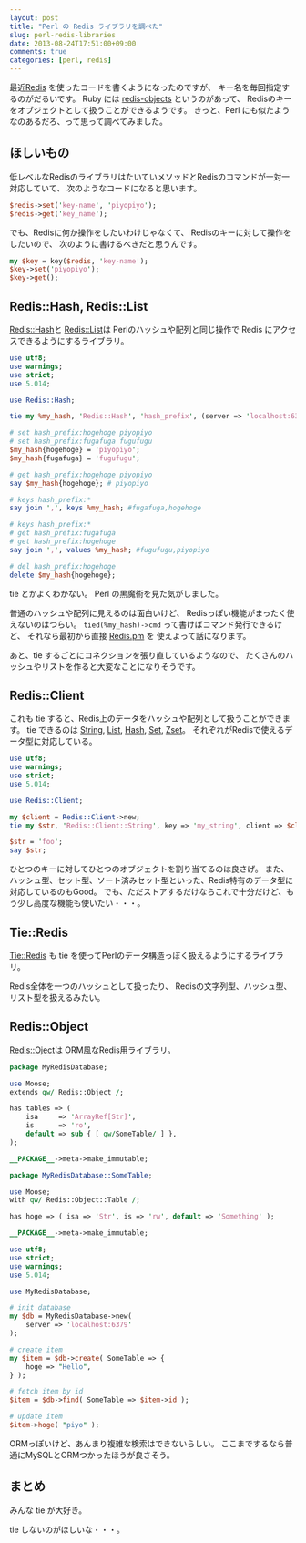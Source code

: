 ```yaml
---
layout: post
title: "Perl の Redis ライブラリを調べた"
slug: perl-redis-libraries
date: 2013-08-24T17:51:00+09:00
comments: true
categories: [perl, redis]
---
```


最近[Redis](http://redis.io/) を使ったコードを書くようになったのですが、
キー名を毎回指定するのがだるいです。
Ruby には [redis-objects](https://github.com/nateware/redis-objects) というのがあって、
Redisのキーをオブジェクトとして扱うことができるようです。
きっと、Perl にも似たようなのあるだろ、って思って調べてみました。

<!-- More -->

## ほしいもの

低レベルなRedisのライブラリはたいていメソッドとRedisのコマンドが一対一対応していて、
次のようなコードになると思います。

``` perl hogehoge.pl
$redis->set('key-name', 'piyopiyo');
$redis->get('key_name');
```

でも、Redisに何か操作をしたいわけじゃなくて、
Redisのキーに対して操作をしたいので、
次のように書けるべきだと思うんです。

``` perl expected.pl
my $key = key($redis, 'key-name');
$key->set('piyopiyo');
$key->get();
```


## Redis::Hash, Redis::List

[Redis::Hash](http://search.cpan.org/~melo/Redis/lib/Redis/Hash.pm)と
[Redis::List](http://search.cpan.org/~melo/Redis/lib/Redis/List.pm)は
Perlのハッシュや配列と同じ操作で Redis にアクセスできるようにするライブラリ。

``` perl Redis::Hash
use utf8;
use warnings;
use strict;
use 5.014;

use Redis::Hash;

tie my %my_hash, 'Redis::Hash', 'hash_prefix', (server => 'localhost:6379');

# set hash_prefix:hogehoge piyopiyo
# set hash_prefix:fugafuga fugufugu
$my_hash{hogehoge} = 'piyopiyo';
$my_hash{fugafuga} = 'fugufugu';

# get hash_prefix:hogehoge piyopiyo
say $my_hash{hogehoge}; # piyopiyo

# keys hash_prefix:*
say join ',', keys %my_hash; #fugafuga,hogehoge

# keys hash_prefix:*
# get hash_prefix:fugafuga
# get hash_prefix:hogehoge
say join ',', values %my_hash; #fugufugu,piyopiyo

# del hash_prefix:hogehoge
delete $my_hash{hogehoge};
```

tie とかよくわかない。
Perl の黒魔術を見た気がしました。

普通のハッシュや配列に見えるのは面白いけど、
Redisっぽい機能がまったく使えないのはつらい。
`tied(%my_hash)->cmd` って書けばコマンド発行できるけど、
それなら最初から直接 [Redis.pm](http://search.cpan.org/~melo/Redis/lib/Redis.pm) を
使えよって話になります。

あと、tie するごとにコネクションを張り直しているようなので、
たくさんのハッシュやリストを作ると大変なことになりそうです。


## Redis::Client

これも tie すると、Redis上のデータをハッシュや配列として扱うことができます。
tie できるのは [String](http://search.cpan.org/~friedo/Redis-Client/lib/Redis/Client/String.pm),
[List](http://search.cpan.org/~friedo/Redis-Client/lib/Redis/Client/List.pm),
[Hash](http://search.cpan.org/~friedo/Redis-Client/lib/Redis/Client/Hash.pm),
[Set](http://search.cpan.org/~friedo/Redis-Client/lib/Redis/Client/Set.pm),
[Zset](http://search.cpan.org/~friedo/Redis-Client/lib/Redis/Client/Zset.pm)。
それぞれがRedisで使えるデータ型に対応している。

``` perl Redis::Client::String
use utf8;
use warnings;
use strict;
use 5.014;

use Redis::Client;

my $client = Redis::Client->new;
tie my $str, 'Redis::Client::String', key => 'my_string', client => $client;

$str = 'foo';
say $str;
```

ひとつのキーに対してひとつのオブジェクトを割り当てるのは良さげ。
また、ハッシュ型、セット型、ソート済みセット型といった、Redis特有のデータ型に対応しているのもGood。
でも、ただストアするだけならこれで十分だけど、もう少し高度な機能も使いたい・・・。


## Tie::Redis

[Tie::Redis](http://search.cpan.org/~dgl/Tie-Redis/lib/Tie/Redis/Hash.pm) も
tie を使ってPerlのデータ構造っぽく扱えるようにするライブラリ。

Redis全体を一つのハッシュとして扱ったり、
Redisの文字列型、ハッシュ型、リスト型を扱えるみたい。

## Redis::Object

[Redis::Oject](http://search.cpan.org/~ukautz/Redis-Object/README.pod)は
ORM風なRedis用ライブラリ。

``` perl RedisDatabase.pm
package MyRedisDatabase;

use Moose;
extends qw/ Redis::Object /;

has tables => (
    isa     => 'ArrayRef[Str]',
    is      => 'ro',
    default => sub { [ qw/SomeTable/ ] },
);

__PACKAGE__->meta->make_immutable;
```

``` perl RedisDatabase/SomeTable.pm
package MyRedisDatabase::SomeTable;

use Moose;
with qw/ Redis::Object::Table /;

has hoge => ( isa => 'Str', is => 'rw', default => 'Something' );

__PACKAGE__->meta->make_immutable;
```

``` perl redis-object.pl
use utf8;
use strict;
use warnings;
use 5.014;

use MyRedisDatabase;

# init database
my $db = MyRedisDatabase->new(
    server => 'localhost:6379'
);

# create item
my $item = $db->create( SomeTable => {
    hoge => "Hello",
} );

# fetch item by id
$item = $db->find( SomeTable => $item->id );

# update item
$item->hoge( "piyo" );
```

ORMっぽいけど、あんまり複雑な検索はできないらしい。
ここまでするなら普通にMySQLとORMつかったほうが良さそう。


## まとめ

みんな tie が大好き。

tie しないのがほしいな・・・。
